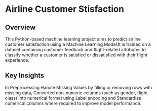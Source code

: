 # Airline Customer Stisfaction
## Overview
This Python-based machine learning project aims to predict airline customer satisfaction using a Machine Learning Model.It is trained on a dataset containing customer feedback and flight-related attributes to classify whether a customer is satisfied or dissatisfied with their flight experience.

## Key Insights
In Preprocessing Handle Missing Values by filling or removing rows with missing data, Converted non-numeric columns (such as gender, flight class) into numerical format using Label encoding and Standardize numerical columns where required to improve model performance.




